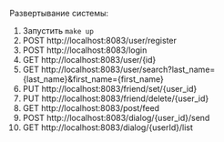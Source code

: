 Развертывание системы:

1. Запустить `make up`
2. POST http://localhost:8083/user/register
3. POST http://localhost:8083/login
4. GET http://localhost:8083/user/{id}
5. GET http://localhost:8083/user/search?last_name={last_name}&first_name={first_name}
6. PUT http://localhost:8083/friend/set/{user_id}
7. PUT http://localhost:8083/friend/delete/{user_id}
8. GET http://localhost:8083/post/feed
9. POST http://localhost:8083/dialog/{user_id}/send
10. GET http://localhost:8083/dialog/{userId}/list